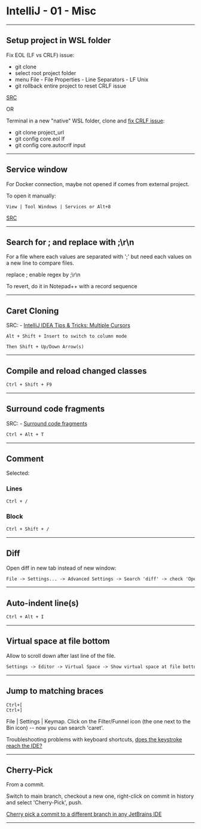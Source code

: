 # IntelliJ - 01 - Misc

---

## Setup project in WSL folder

Fix EOL (LF vs CRLF) issue:

- git clone
- select root project folder
- menu File - File Properties - Line Separators - LF Unix
- git rollback entire project to reset CRLF issue

[SRC](https://www.jetbrains.com/help/idea/configuring-line-endings-and-line-separators.html)

OR

Terminal in a new "native" WSL folder, clone and [fix CRLF issue](https://stackoverflow.com/questions/9976986/force-lf-eol-in-git-repo-and-working-copy):

- git clone project_url
- git config core.eol lf
- git config core.autocrlf input

---

## Service window

For Docker connection, maybe not opened if comes from external project.

To open it manually:

```text
View | Tool Windows | Services or Alt+8
```

[SRC](https://www.jetbrains.com/help/idea/services-tool-window.html)

---

## Search for ; and replace with ;\r\n

For a file where each values are separated with ';' but need each values on a new
line to compare files.

replace ; enable regex by ;\r\n

To revert, do it in Notepad++ with a record sequence

---

## Caret Cloning

SRC: - [IntelliJ IDEA Tips & Tricks: Multiple Cursors](https://www.vojtechruzicka.com/intellij-idea-tips-tricks-multiple-cursors/#:~:text=This%20feature%20can%20be%20toggled,%2B%20%E2%8C%98%20%2B%208%20on%20Mac.)

```text
Alt + Shift + Insert to switch to column mode

Then Shift + Up/Down Arrow(s)
```

---

## Compile and reload changed classes

```txt
Ctrl + Shift + F9
```

---

## Surround code fragments

SRC: - [Surround code fragments](https://www.jetbrains.com/help/idea/surrounding-blocks-of-code-with-language-constructs.html)

```txt
Ctrl + Alt + T
```

---

## Comment

Selected:

### Lines

```txt
Ctrl + /
```

### Block

```txt
Ctrl + Shift + /
```

---

## Diff

Open diff in new tab instead of new window:

```txt
File -> Settings... -> Advanced Settings -> Search 'diff' -> check 'Open Diff as Editor Tab'
```

---

## Auto-indent line(s)

```txt
Ctrl + Alt + I
```

---

## Virtual space at file bottom

Allow to scroll down after last line of the file.

```txt
Settings -> Editor -> Virtual Space -> Show virtual space at file bottom
```

---

## Jump to matching braces

```
Ctrl+[
Ctrl+]
```

File | Settings | Keymap. Click on the Filter/Funnel icon (the one next to the Bin icon) -- now you can search 'caret'.

Troubleshooting problems with keyboard shortcuts, [does the keystroke reach the IDE?](https://www.jetbrains.com/help/idea/keyboard-shortcuts-troubleshooting.html#does-the-keystroke-reach-the-ide)

---

## Cherry-Pick

From a commit.

Switch to main branch, checkout a new one, right-click on commit in history and select 'Cherry-Pick', push.

[Cherry pick a commit to a different branch in any JetBrains IDE](https://www.youtube.com/watch?v=SkcvWURJkWQ)

---
